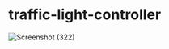 # traffic-light-controller
![Screenshot (322)](https://github.com/user-attachments/assets/31a0638d-da67-4c6a-a9d4-63426d72ccfb)
